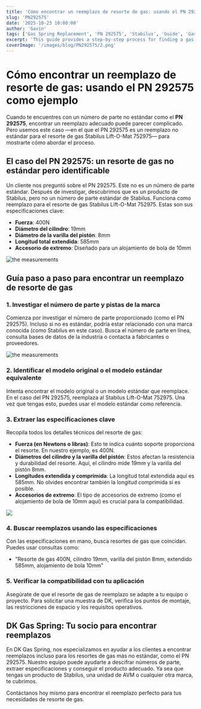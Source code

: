```yaml
---
title: 'Cómo encontrar un reemplazo de resorte de gas: usando el PN 292575 como ejemplo'
slug: 'PN292575'
date: '2025-10-23 10:00:00'
author: 'Gavin'
tags: ['Gas Spring Replacement', 'PN 292575', 'Stabilus', 'Guide', 'Gas Spring Specifications']
excerpt: 'This guide provides a step-by-step process for finding a gas spring replacement, using the non-standard part number PN 292575 as an example. Learn how to identify original models, extract key specifications, and ensure compatibility for your replacement needs.'
coverImage: '/images/blog/PN292575/2.png'
---
```




# Cómo encontrar un reemplazo de resorte de gas: usando el PN 292575 como ejemplo

Cuando te encuentres con un número de parte no estándar como el **PN 292575**, encontrar un reemplazo adecuado puede parecer complicado. Pero usemos este caso —en el que el PN 292575 es un reemplazo no estándar para el resorte de gas Stabilus Lift-O-Mat 752975— para mostrarte cómo abordar el proceso.


## El caso del PN 292575: un resorte de gas no estándar pero identificable

Un cliente nos preguntó sobre el PN 292575. Este no es un número de parte estándar. Después de investigar, descubrimos que es un producto de Stabilus, pero no un número de parte estándar de Stabilus. Funciona como reemplazo para el resorte de gas Stabilus Lift-O-Mat 752975. Estas son sus especificaciones clave:
- **Fuerza**: 400N
- **Diámetro del cilindro**: 19mm
- **Diámetro de la varilla del pistón**: 8mm
- **Longitud total extendida**: 585mm
- **Accesorio de extremo**: Diseñado para un alojamiento de bola de 10mm

![the measurements](/images/blog/PN292575/1.png)


## Guía paso a paso para encontrar un reemplazo de resorte de gas

### 1. Investigar el número de parte y pistas de la marca

Comienza por investigar el número de parte proporcionado (como el PN 292575). Incluso si no es estándar, podría estar relacionado con una marca conocida (como Stabilus en este caso). Busca el número de parte en línea, consulta bases de datos de la industria o contacta a fabricantes o proveedores.

![the measurements](/images/blog/replacement-gas-spring/2.png)

### 2. Identificar el modelo original o el modelo estándar equivalente

Intenta encontrar el modelo original o un modelo estándar que reemplace. En el caso del PN 292575, reemplaza al Stabilus Lift-O-Mat 752975. Una vez que tengas esto, puedes usar el modelo estándar como referencia.

### 3. Extraer las especificaciones clave

Recopila todos los detalles técnicos del resorte de gas:
- **Fuerza (en Newtons o libras)**: Esto te indica cuánto soporte proporciona el resorte. En nuestro ejemplo, es 400N.
- **Diámetros del cilindro y la varilla del pistón**: Estos afectan la resistencia y durabilidad del resorte. Aquí, el cilindro mide 19mm y la varilla del pistón 8mm.
- **Longitudes extendida y comprimida**: La longitud total extendida aquí es 585mm. No olvides encontrar también la longitud comprimida si es posible.
- **Accesorios de extremo**: El tipo de accesorios de extremo (como el alojamiento de bola de 10mm aquí) es crucial para la compatibilidad.

![](/images/products_page/gas_spring_replacement.png)

### 4. Buscar reemplazos usando las especificaciones

Con las especificaciones en mano, busca resortes de gas que coincidan. Puedes usar consultas como:
- "Resorte de gas 400N, cilindro 19mm, varilla del pistón 8mm, extendido 585mm, alojamiento de bola 10mm"

### 5. Verificar la compatibilidad con tu aplicación

Asegúrate de que el resorte de gas de reemplazo se adapte a tu equipo o proyecto. Para solicitar una muestra de DK, verifica los puntos de montaje, las restricciones de espacio y los requisitos operativos.


## DK Gas Spring: Tu socio para encontrar reemplazos

En DK Gas Spring, nos especializamos en ayudar a los clientes a encontrar reemplazos incluso para los resortes de gas más no estándar, como el PN 292575. Nuestro equipo puede ayudarte a descifrar números de parte, extraer especificaciones y conseguir el producto adecuado. Ya sea que tengas un producto de Stabilus, una unidad de AVM o cualquier otra marca, te cubrimos.

Contáctanos hoy mismo para encontrar el reemplazo perfecto para tus necesidades de resorte de gas.
